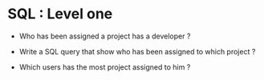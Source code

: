 # SQL : Level one

- Who has been assigned a project has a developer ?

- Write a SQL query that show who has been assigned to which project ?

- Which users has the most project assigned to him ?

